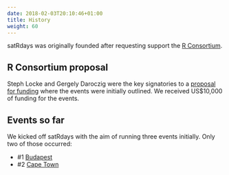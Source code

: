 ```yaml
---
date: 2018-02-03T20:10:46+01:00
title: History
weight: 60
---
```



satRdays was originally founded after requesting support the [R Consortium](//www.r-consortium.org).

## R Consortium proposal
Steph Locke and Gergely Daroczig were the key signatories to a [proposal for funding](//github.com/satRdays/RSaturday-proposal/blob/master/out/satRdays-proposal.pdf) where the events were initially outlined. We received US$10,000 of funding for the events.

## Events so far
We kicked off satRdays with the aim of running three events initially. Only two of those occurred:

- #1 [Budapest](//budapest.satrdays.org)
- #2 [Cape Town](//capetown2017.satrdays.org)
